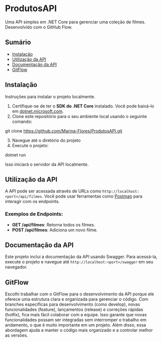 # ProdutosAPI

Uma API simples em .NET Core para gerenciar uma coleção de filmes. Desenvolvido com o GitHub Flow.

## Sumário

- [Instalação](#instalação)
- [Utilização da API](#utilização-da-api)
- [Documentação da API](#documentação-da-api)
- [GitFlow](#gitflow)

## Instalação

Instruções para instalar o projeto localmente.

1. Certifique-se de ter o **SDK do .NET Core** instalado. Você pode baixá-lo em [dotnet.microsoft.com](https://dotnet.microsoft.com/download).
2. Clone este repositório para o seu ambiente local usando o seguinte comando:

git clone https://github.com/Marina-Flores/ProdutosAPI.git

3. Navegue até o diretório do projeto
4. Execute o projeto:

dotnet run 

Isso iniciará o servidor da API localmente.

## Utilização da API

A API pode ser acessada através de URLs como `http://localhost:<port>/api/filmes`. Você pode usar ferramentas como [Postman](https://www.postman.com/downloads/) para interagir com os endpoints.

### Exemplos de Endpoints:

- **GET /api/filmes**: Retorna todos os filmes.
- **POST /api/filmes**: Adiciona um novo filme.

## Documentação da API

Este projeto inclui a documentação da API usando Swagger. Para acessá-la, execute o projeto e navegue até `http://localhost:<port>/swagger` em seu navegador.

## GitFlow

Escolhi trabalhar com o GitFlow para o desenvolvimento da API porque ele oferece uma estrutura clara e organizada para gerenciar o código. Com branches específicas para desenvolvimento (como develop), novas funcionalidades (feature), lançamentos (release) e correções rápidas (hotfix), fica mais fácil colaborar com a equipe. Isso garante que novas funcionalidades possam ser integradas sem interromper o trabalho em andamento, o que é muito importante em um projeto. Além disso, essa abordagem ajuda a manter o código mais organizado e a controlar melhor as versões.


